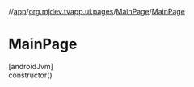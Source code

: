 //[app](../../../index.md)/[org.mjdev.tvapp.ui.pages](../index.md)/[MainPage](index.md)/[MainPage](-main-page.md)

# MainPage

[androidJvm]\
constructor()

